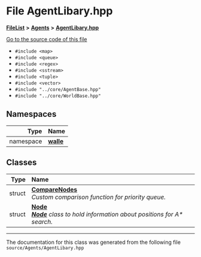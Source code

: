 

# File AgentLibary.hpp



[**FileList**](files.md) **>** [**Agents**](dir_425e53e3c77c59c8573ea1fd0ff9622a.md) **>** [**AgentLibary.hpp**](_agent_libary_8hpp.md)

[Go to the source code of this file](_agent_libary_8hpp_source.md)



* `#include <map>`
* `#include <queue>`
* `#include <regex>`
* `#include <sstream>`
* `#include <tuple>`
* `#include <vector>`
* `#include "../core/AgentBase.hpp"`
* `#include "../core/WorldBase.hpp"`













## Namespaces

| Type | Name |
| ---: | :--- |
| namespace | [**walle**](namespacewalle.md) <br> |


## Classes

| Type | Name |
| ---: | :--- |
| struct | [**CompareNodes**](structwalle_1_1_compare_nodes.md) <br>_Custom comparison function for priority queue._  |
| struct | [**Node**](structwalle_1_1_node.md) <br>[_**Node**_](structwalle_1_1_node.md) _class to hold information about positions for A\* search._ |



















































------------------------------
The documentation for this class was generated from the following file `source/Agents/AgentLibary.hpp`

